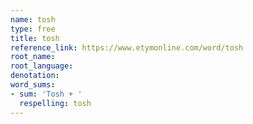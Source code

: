 ```yaml
---
name: tosh
type: free
title: tosh
reference_link: https://www.etymonline.com/word/tosh
root_name: 
root_language: 
denotation: 
word_sums:
- sum: 'Tosh + '
  respelling: tosh
---
```

